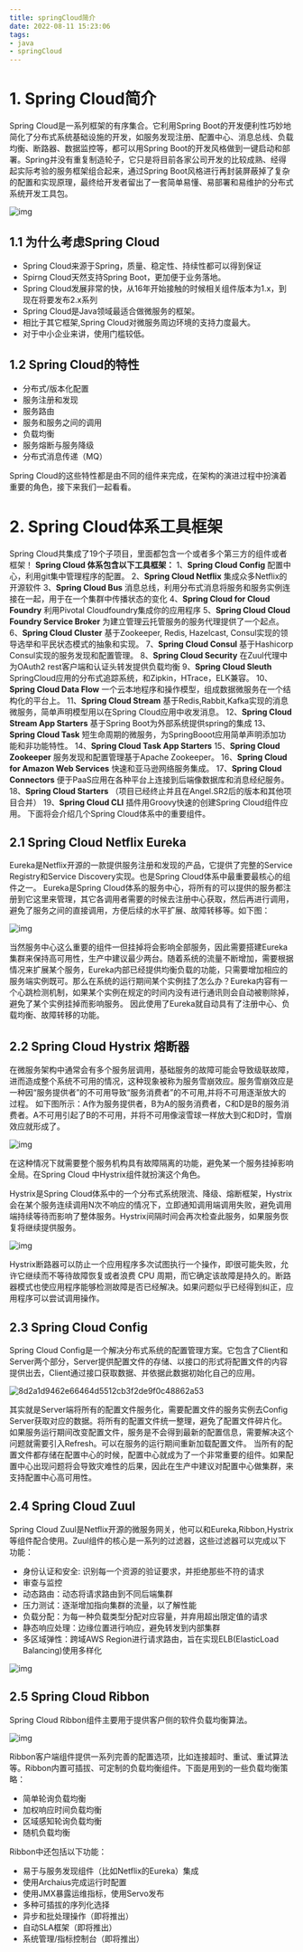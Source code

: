 ```yaml
---
title: springCloud简介
date: 2022-08-11 15:23:06
tags:
- java
- springCloud
---
```


# 1. Spring Cloud简介

Spring Cloud是一系列框架的有序集合。它利用Spring Boot的开发便利性巧妙地简化了分布式系统基础设施的开发，如服务发现注册、配置中心、消息总线、负载均衡、断路器、数据监控等，都可以用Spring Boot的开发风格做到一键启动和部署。Spring并没有重复制造轮子，它只是将目前各家公司开发的比较成熟、经得起实际考验的服务框架组合起来，通过Spring Boot风格进行再封装屏蔽掉了复杂的配置和实现原理，最终给开发者留出了一套简单易懂、易部署和易维护的分布式系统开发工具包。

![img](springCloud简介/805b11709a18a023404631d8e80d9aaeab9eb3f6.jpg)



##    1.1 为什么考虑Spring Cloud 

- Spring Cloud来源于Spring，质量、稳定性、持续性都可以得到保证
- Spirng Cloud天然支持Spring Boot，更加便于业务落地。
- Spring Cloud发展非常的快，从16年开始接触的时候相关组件版本为1.x，到现在将要发布2.x系列
- Spring Cloud是Java领域最适合做微服务的框架。
- 相比于其它框架,Spring Cloud对微服务周边环境的支持力度最大。
- 对于中小企业来讲，使用门槛较低。

## 1.2 Spring Cloud的特性 

- 分布式/版本化配置
- 服务注册和发现
- 服务路由
- 服务和服务之间的调用
- 负载均衡
- 服务熔断与服务降级
- 分布式消息传递（MQ）

Spring Cloud的这些特性都是由不同的组件来完成，在架构的演进过程中扮演着重要的角色，接下来我们一起看看。

# 2. Spring Cloud体系工具框架

Spring Cloud共集成了19个子项目，里面都包含一个或者多个第三方的组件或者框架！
**Spring Cloud 体系包含以下工具框架：**
1、**Spring Cloud Config** 配置中心，利用git集中管理程序的配置。
2、**Spring Cloud Netflix** 集成众多Netflix的开源软件
3、**Spring Cloud Bus** 消息总线，利用分布式消息将服务和服务实例连接在一起，用于在一个集群中传播状态的变化
4、**Spring Cloud for Cloud Foundry** 利用Pivotal Cloudfoundry集成你的应用程序
5、**Spring Cloud Cloud Foundry Service Broker** 为建立管理云托管服务的服务代理提供了一个起点。
6、**Spring Cloud Cluster** 基于Zookeeper, Redis, Hazelcast, Consul实现的领导选举和平民状态模式的抽象和实现。
7、**Spring Cloud Consul** 基于Hashicorp Consul实现的服务发现和配置管理。
8、**Spring Cloud Security** 在Zuul代理中为OAuth2 rest客户端和认证头转发提供负载均衡
9、**Spring Cloud Sleuth** SpringCloud应用的分布式追踪系统，和Zipkin，HTrace，ELK兼容。
10、**Spring Cloud Data Flow** 一个云本地程序和操作模型，组成数据微服务在一个结构化的平台上。
11、**Spring Cloud Stream** 基于Redis,Rabbit,Kafka实现的消息微服务，简单声明模型用以在Spring Cloud应用中收发消息。
12、**Spring Cloud Stream App Starters** 基于Spring Boot为外部系统提供spring的集成
13、**Spring Cloud Task** 短生命周期的微服务，为SpringBooot应用简单声明添加功能和非功能特性。
14、**Spring Cloud Task App Starters**
15、**Spring Cloud Zookeeper** 服务发现和配置管理基于Apache Zookeeper。
16、**Spring Cloud for Amazon Web Services** 快速和亚马逊网络服务集成。
17、**Spring Cloud Connectors** 便于PaaS应用在各种平台上连接到后端像数据库和消息经纪服务。
18、**Spring Cloud Starters** （项目已经终止并且在Angel.SR2后的版本和其他项目合并）
19、**Spring Cloud CLI** 插件用Groovy快速的创建Spring Cloud组件应用。
下面将会介绍几个Spring Cloud体系中的重要组件。

## 2.1 Spring Cloud Netflix Eureka

Eureka是Netflix开源的一款提供服务注册和发现的产品，它提供了完整的Service Registry和Service Discovery实现。也是Spring Cloud体系中最重要最核心的组件之一。
Eureka是Spring Cloud体系的服务中心，将所有的可以提供的服务都注册到它这里来管理，其它各调用者需要的时候去注册中心获取，然后再进行调用，避免了服务之间的直接调用，方便后续的水平扩展、故障转移等。如下图：

![img](springCloud简介/c3fe1cd64976be3c49dc279d05d9f9e74612f0c8.jpg)







当然服务中心这么重要的组件一但挂掉将会影响全部服务，因此需要搭建Eureka集群来保持高可用性，生产中建议最少两台。随着系统的流量不断增加，需要根据情况来扩展某个服务，Eureka内部已经提供均衡负载的功能，只需要增加相应的服务端实例既可。那么在系统的运行期间某个实例挂了怎么办？Eureka内容有一个心跳检测机制，如果某个实例在规定的时间内没有进行通讯则会自动被剔除掉，避免了某个实例挂掉而影响服务。
因此使用了Eureka就自动具有了注册中心、负载均衡、故障转移的功能。

## 2.2 Spring Cloud Hystrix 熔断器

在微服务架构中通常会有多个服务层调用，基础服务的故障可能会导致级联故障，进而造成整个系统不可用的情况，这种现象被称为服务雪崩效应。服务雪崩效应是一种因“服务提供者”的不可用导致“服务消费者”的不可用,并将不可用逐渐放大的过程。
如下图所示：A作为服务提供者，B为A的服务消费者，C和D是B的服务消费者。A不可用引起了B的不可用，并将不可用像滚雪球一样放大到C和D时，雪崩效应就形成了。

![img](springCloud简介/8d2a1d9462e66464d5512cb3f2de9f0c48862a53.jpg)





在这种情况下就需要整个服务机构具有故障隔离的功能，避免某一个服务挂掉影响全局。在Spring Cloud 中Hystrix组件就扮演这个角色。


Hystrix是Spring Cloud体系中的一个分布式系统限流、降级、熔断框架，Hystrix会在某个服务连续调用N次不响应的情况下，立即通知调用端调用失败，避免调用端持续等待而影响了整体服务。Hystrix间隔时间会再次检查此服务，如果服务恢复将继续提供服务。

![img](springCloud简介/3b799459ebb1c37c78e362b7c1b76d4ce9a3f6b5.jpg)




Hystrix断路器可以防止一个应用程序多次试图执行一个操作，即很可能失败，允许它继续而不等待故障恢复或者浪费 CPU 周期，而它确定该故障是持久的。断路器模式也使应用程序能够检测故障是否已经解决。如果问题似乎已经得到纠正，应用程序可以尝试调用操作。

## 2.3 Spring Cloud Config


Spring Cloud Config是一个解决分布式系统的配置管理方案。它包含了Client和Server两个部分，Server提供配置文件的存储、以接口的形式将配置文件的内容提供出去，Client通过接口获取数据、并依据此数据初始化自己的应用。



![8d2a1d9462e66464d5512cb3f2de9f0c48862a53](springCloud简介/8d2a1d9462e66464d5512cb3f2de9f0c48862a53.jpg)



其实就是Server端将所有的配置文件服务化，需要配置文件的服务实例去Config Server获取对应的数据。将所有的配置文件统一整理，避免了配置文件碎片化。
如果服务运行期间改变配置文件，服务是不会得到最新的配置信息，需要解决这个问题就需要引入Refresh。可以在服务的运行期间重新加载配置文件。
当所有的配置文件都存储在配置中心的时候，配置中心就成为了一个非常重要的组件。如果配置中心出现问题将会导致灾难性的后果，因此在生产中建议对配置中心做集群，来支持配置中心高可用性。

## 2.4 Spring Cloud Zuul

Spring Cloud Zuul是Netflix开源的微服务网关，他可以和Eureka,Ribbon,Hystrix等组件配合使用。Zuul组件的核心是一系列的过滤器，这些过滤器可以完成以下功能：

- 身份认证和安全: 识别每一个资源的验证要求，并拒绝那些不符的请求
- 审查与监控
- 动态路由：动态将请求路由到不同后端集群
- 压力测试：逐渐增加指向集群的流量，以了解性能
- 负载分配：为每一种负载类型分配对应容量，并弃用超出限定值的请求
- 静态响应处理：边缘位置进行响应，避免转发到内部集群
- 多区域弹性：跨域AWS Region进行请求路由，旨在实现ELB(ElasticLoad Balancing)使用多样化

![img](springCloud简介/26f8b1ad7128896e35e88859c60a92dad03c52f2.jpg)



##   2.5 Spring Cloud Ribbon 

Spring Cloud Ribbon组件主要用于提供客户侧的软件负载均衡算法。

![img](springCloud简介/47bb0723f1cca5a649ab4fa956d479fa56092d0b.jpg)





Ribbon客户端组件提供一系列完善的配置选项，比如连接超时、重试、重试算法等。Ribbon内置可插拔、可定制的负载均衡组件。下面是用到的一些负载均衡策略：

- 简单轮询负载均衡
- 加权响应时间负载均衡
- 区域感知轮询负载均衡
- 随机负载均衡

Ribbon中还包括以下功能：

- 易于与服务发现组件（比如Netflix的Eureka）集成
- 使用Archaius完成运行时配置
- 使用JMX暴露运维指标，使用Servo发布
- 多种可插拔的序列化选择
- 异步和批处理操作（即将推出）
- 自动SLA框架（即将推出）
- 系统管理/指标控制台（即将推出）
